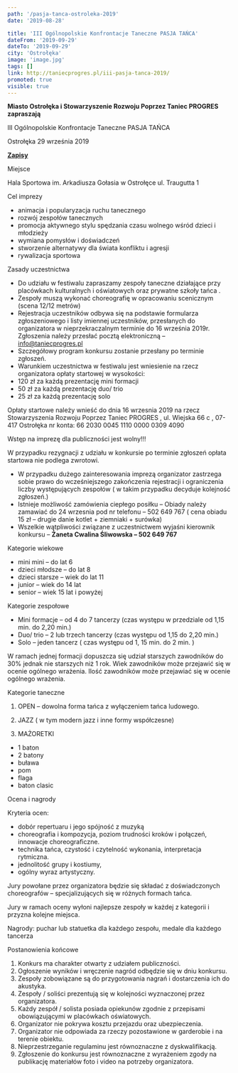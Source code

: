```yaml
---
path: '/pasja-tanca-ostroleka-2019'
date: '2019-08-28'

title: 'III Ogólnopolskie Konfrontacje Taneczne PASJA TAŃCA'
dateFrom: '2019-09-29'
dateTo: '2019-09-29'
city: 'Ostrołęka'
image: 'image.jpg'
tags: []
link: http://taniecprogres.pl/iii-pasja-tanca-2019/
promoted: true
visible: true
---
```

**Miasto Ostrołęka i Stowarzyszenie Rozwoju Poprzez Taniec PROGRES zapraszają**
 
III Ogólnopolskie Konfrontacje Taneczne
PASJA TAŃCA

Ostrołęka 29 września 2019

**[Zapisy](https://moja.kartazgloszen.pl)**

Miejsce

Hala Sportowa im. Arkadiusza Gołasia w Ostrołęce ul. Traugutta 1

Cel imprezy
- animacja i popularyzacja ruchu tanecznego
- rozwój zespołów tanecznych
- promocja aktywnego stylu spędzania czasu wolnego wśród dzieci i młodzieży 
- wymiana pomysłów i doświadczeń
- stworzenie alternatywy dla świata konfliktu i agresji
- rywalizacja sportowa

Zasady uczestnictwa
- Do udziału w festiwalu zapraszamy zespoły taneczne działające przy placówkach kulturalnych i 
oświatowych oraz prywatne szkoły tańca .
- Zespoły muszą wykonać choreografię w opracowaniu scenicznym (scena 12/12 metrów)
- Rejestracja uczestników odbywa się na podstawie formularza zgłoszeniowego i listy imiennej 
uczestników, przesłanych do organizatora w nieprzekraczalnym terminie 
do 16 września 2019r. Zgłoszenia należy przesłać pocztą elektroniczną – info@taniecprogres.pl
- Szczegółowy program konkursu zostanie przesłany po terminie zgłoszeń.
- Warunkiem uczestnictwa w festiwalu jest wniesienie na rzecz organizatora opłaty startowej w 
wysokości:
- 120 zł za każdą prezentację mini formacji 
- 50 zł za każdą prezentację duo/ trio
- 25 zł za każdą prezentację solo

Opłaty startowe należy wnieść do dnia 16 wrzesnia 2019 na rzecz Stowarzyszenia Rozwoju Poprzez Taniec PROGRES , ul. Wiejska 66 c , 07-417 Ostrołęka
nr konta: 66 2030 0045 1110 0000 0309 4090

Wstęp na imprezę dla publiczności jest wolny!!!

W przypadku rezygnacji z udziału w konkursie po terminie zgłoszeń opłata startowa nie podlega zwrotowi.
- W przypadku dużego zainteresowania imprezą organizator zastrzega sobie prawo do wcześniejszego 
zakończenia rejestracji i ograniczenia liczby występujących zespołów
( w takim przypadku decyduje kolejność zgłoszeń.)
- Istnieje możliwość zamówienia ciepłego posiłku – 
Obiady należy zamawiać do 24 wrzesnia pod nr telefonu – 502 649 767 ( cena obiadu 15 zł – drugie danie kotlet + ziemniaki + surówka)
- Wszelkie wątpliwości związane z uczestnictwem wyjaśni kierownik konkursu – 
**Żaneta Cwalina Śliwowska – 502 649 767**

Kategorie wiekowe

- mini mini – do lat 6
- dzieci młodsze – do lat 8
- dzieci starsze – wiek do lat 11 
- junior – wiek do 14 lat 
- senior – wiek 15 lat i powyżej

Kategorie zespołowe
- Mini formacje – od 4 do 7 tancerzy (czas występu w przedziale od 1,15 min. do 2,20 min.)
- Duo/ trio – 2 lub trzech tancerzy (czas występu od 1,15 do 2,20 min.)
- Solo – jeden tancerz ( czas występu od 1, 15 min. do 2 min. )

W ramach jednej formacji dopuszcza się udział starszych zawodników do 30% jednak nie starszych niż 1 rok. Wiek zawodników może przejawić się w ocenie ogólnego wrażenia. Ilość zawodników może przejawiać się w ocenie ogólnego wrażenia.

Kategorie taneczne
1. OPEN – dowolna forma tańca z wyłączeniem tańca ludowego.

2. JAZZ ( w tym modern jazz i inne formy współczesne)

3. MAŻORETKI
- 1 baton
- 2 batony
- buława
- pom
- flaga
- baton clasic

Ocena i nagrody

Kryteria ocen:
- dobór repertuaru i jego spójność z muzyką 
- choreografia i kompozycja, poziom trudności kroków i połączeń, innowacje choreograficzne.
- technika tańca, czystość i czytelność wykonania, interpretacja rytmiczna.
- jednolitość grupy i kostiumy,
- ogólny wyraz artystyczny.

Jury powołane przez organizatora będzie się składać z doświadczonych choreografów – specjalizujących się w różnych formach tańca.

Jury w ramach oceny wyłoni najlepsze zespoły w każdej z kategorii i przyzna kolejne miejsca.

Nagrody: puchar lub statuetka dla każdego zespołu, medale dla każdego tancerza

Postanowienia końcowe

1. Konkurs ma charakter otwarty z udziałem publiczności.
2. Ogłoszenie wyników i wręczenie nagród odbędzie się w dniu konkursu.
3. Zespoły zobowiązane są do przygotowania nagrań i dostarczenia ich do akustyka. 
4. Zespoły / soliści prezentują się w kolejności wyznaczonej przez organizatora.
5. Każdy zespół / solista posiada opiekunów zgodnie z przepisami obowiązującymi w placówkach
oświatowych.
6. Organizator nie pokrywa kosztu przejazdu oraz ubezpieczenia.
7. Organizator nie odpowiada za rzeczy pozostawione w garderobie i na terenie obiektu.
8. Nieprzestrzeganie regulaminu jest równoznaczne z dyskwalifikacją.
9. Zgłoszenie do konkursu jest równoznaczne z wyrażeniem zgody na publikację materiałów foto i video na potrzeby organizatora.